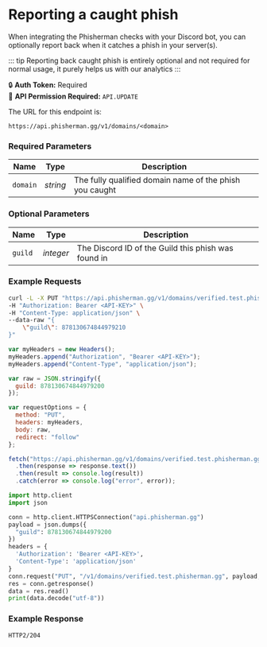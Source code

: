 # Reporting a caught phish <Badge type="warning" text="PUT" vertical="middle" />

When integrating the Phisherman checks with your Discord bot, you can optionally report back when it catches a phish in your server(s).

::: tip
Reporting back caught phish is entirely optional and not required for normal usage, it purely helps us with our analytics
:::

:lock: **Auth Token:** Required  
:key: **API Permission Required:** `API.UPDATE`

The URL for this endpoint is:

```:no-line-numbers
https://api.phisherman.gg/v1/domains/<domain>
```

### Required Parameters

| Name     | Type     | Description                                             |
| -------- | -------- | ------------------------------------------------------- |
| `domain` | _string_ | The fully qualified domain name of the phish you caught |

### Optional Parameters

| Name    | Type      | Description                                         |
| ------- | --------- | --------------------------------------------------- |
| `guild` | _integer_ | The Discord ID of the Guild this phish was found in |

### Example Requests

<CodeGroup>
  <CodeGroupItem title="CURL">

```bash
curl -L -X PUT "https://api.phisherman.gg/v1/domains/verified.test.phisherman.gg" \
-H "Authorization: Bearer <API-KEY>" \
-H "Content-Type: application/json" \
--data-raw "{
    \"guild\": 878130674844979210
}"
```

  </CodeGroupItem>

  <CodeGroupItem title="JS">

```js
var myHeaders = new Headers();
myHeaders.append("Authorization", "Bearer <API-KEY>");
myHeaders.append("Content-Type", "application/json");

var raw = JSON.stringify({
  guild: 878130674844979200
});

var requestOptions = {
  method: "PUT",
  headers: myHeaders,
  body: raw,
  redirect: "follow"
};

fetch("https://api.phisherman.gg/v1/domains/verified.test.phisherman.gg", requestOptions)
  .then(response => response.text())
  .then(result => console.log(result))
  .catch(error => console.log("error", error));
```

  </CodeGroupItem>

  <CodeGroupItem title="Python">

```py
import http.client
import json

conn = http.client.HTTPSConnection("api.phisherman.gg")
payload = json.dumps({
  "guild": 878130674844979200
})
headers = {
  'Authorization': 'Bearer <API-KEY>',
  'Content-Type': 'application/json'
}
conn.request("PUT", "/v1/domains/verified.test.phisherman.gg", payload, headers)
res = conn.getresponse()
data = res.read()
print(data.decode("utf-8"))
```

  </CodeGroupItem>

</CodeGroup>

### Example Response

```
HTTP2/204
```
